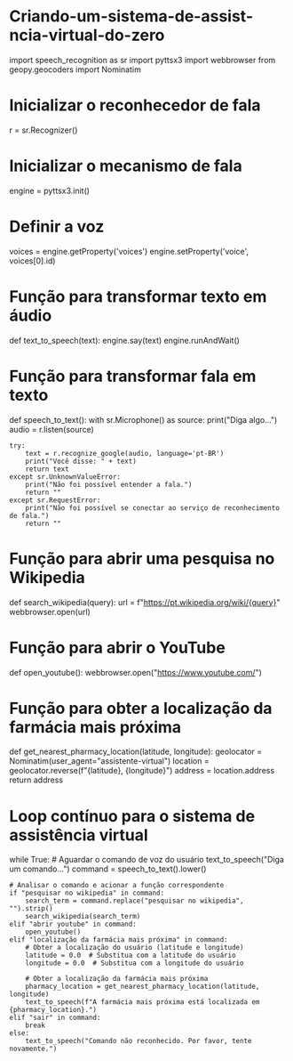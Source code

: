 # Criando-um-sistema-de-assist-ncia-virtual-do-zero
import speech_recognition as sr
import pyttsx3
import webbrowser
from geopy.geocoders import Nominatim

# Inicializar o reconhecedor de fala
r = sr.Recognizer()

# Inicializar o mecanismo de fala
engine = pyttsx3.init()

# Definir a voz
voices = engine.getProperty('voices')
engine.setProperty('voice', voices[0].id)

# Função para transformar texto em áudio
def text_to_speech(text):
    engine.say(text)
    engine.runAndWait()

# Função para transformar fala em texto
def speech_to_text():
    with sr.Microphone() as source:
        print("Diga algo...")
        audio = r.listen(source)
    
    try:
        text = r.recognize_google(audio, language='pt-BR')
        print("Você disse: " + text)
        return text
    except sr.UnknownValueError:
        print("Não foi possível entender a fala.")
        return ""
    except sr.RequestError:
        print("Não foi possível se conectar ao serviço de reconhecimento de fala.")
        return ""

# Função para abrir uma pesquisa no Wikipedia
def search_wikipedia(query):
    url = f"https://pt.wikipedia.org/wiki/{query}"
    webbrowser.open(url)

# Função para abrir o YouTube
def open_youtube():
    webbrowser.open("https://www.youtube.com/")

# Função para obter a localização da farmácia mais próxima
def get_nearest_pharmacy_location(latitude, longitude):
    geolocator = Nominatim(user_agent="assistente-virtual")
    location = geolocator.reverse(f"{latitude}, {longitude}")
    address = location.address
    return address

# Loop contínuo para o sistema de assistência virtual
while True:
    # Aguardar o comando de voz do usuário
    text_to_speech("Diga um comando...")
    command = speech_to_text().lower()

    # Analisar o comando e acionar a função correspondente
    if "pesquisar no wikipedia" in command:
        search_term = command.replace("pesquisar no wikipedia", "").strip()
        search_wikipedia(search_term)
    elif "abrir youtube" in command:
        open_youtube()
    elif "localização da farmácia mais próxima" in command:
        # Obter a localização do usuário (latitude e longitude)
        latitude = 0.0  # Substitua com a latitude do usuário
        longitude = 0.0  # Substitua com a longitude do usuário

        # Obter a localização da farmácia mais próxima
        pharmacy_location = get_nearest_pharmacy_location(latitude, longitude)
        text_to_speech(f"A farmácia mais próxima está localizada em {pharmacy_location}.")
    elif "sair" in command:
        break
    else:
        text_to_speech("Comando não reconhecido. Por favor, tente novamente.")
